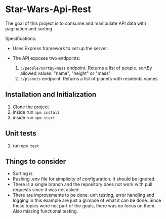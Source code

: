 # Star-Wars-Api-Rest

The goal of this project is to consume and manipulate API data with pagination and sorting.

Specifications:

- Uses Express framework to set up the server.
- The API exposes two endpoints:

  1. `:/people?sortBy=mass` endpoint. Returns a list of people. sortBy allowed values: "name", "height" or "mass"
  2. `:/planets` endpoint. Returns a list of planets with residents names.

## Installation and Initialization

1. Clone the project
2. inside run `npm install`
3. inside run `npm start`

## Unit tests

1. run `npm test`

## Things to consider

- Sorting is
- Pushing .env file for simplicity of configuration. It should be ignored.
- There is a single branch and the repository does not work with pull requests since it was not asked.
- There are improvements to be done: unit testing, error handling and logging in this example are just a glimpse of what it can be done. Since these topics were not part of the goals, there was no focus on them. Also missing functional testing.
